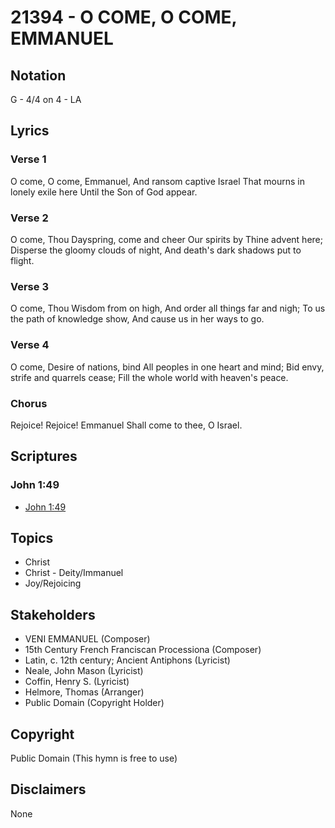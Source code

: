# 21394 - O COME, O COME, EMMANUEL

## Notation

G - 4/4 on 4 - LA

## Lyrics

### Verse 1

O come, O come, Emmanuel, And ransom captive Israel That mourns in lonely exile here Until the Son of God appear. 

### Verse 2

O come, Thou Dayspring, come and cheer Our spirits by Thine advent here; Disperse the gloomy clouds of night, And death's dark shadows put to flight.

### Verse 3

O come, Thou Wisdom from on high, And order all things far and nigh; To us the path of knowledge show, And cause us in her ways to go.

### Verse 4

O come, Desire of nations, bind All peoples in one heart and mind; Bid envy, strife and quarrels cease; Fill the whole world with heaven's peace.

### Chorus

Rejoice! Rejoice! Emmanuel Shall come to thee, O Israel.


## Scriptures

### John 1:49

- [John 1:49](https://www.biblegateway.com/passage/?search=John%201%3A49)


## Topics

- Christ
- Christ - Deity/Immanuel
- Joy/Rejoicing

## Stakeholders

- VENI EMMANUEL (Composer)
- 15th Century French Franciscan Processiona (Composer)
- Latin, c. 12th century; Ancient Antiphons (Lyricist)
- Neale, John Mason (Lyricist)
- Coffin, Henry S. (Lyricist)
- Helmore, Thomas (Arranger)
- Public Domain (Copyright Holder)

## Copyright

Public Domain
(This hymn is free to use)

## Disclaimers

None

